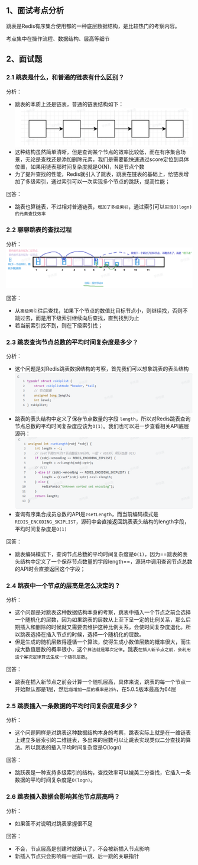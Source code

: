 
## 1、面试考点分析

跳表是Redis有序集合使用都的一种底层数据结构，是比较热门的考察内容。

考点集中在操作流程、数据结构、层高等细节

## 2、面试题

### 2.1 跳表是什么，和普通的链表有什么区别？

分析：
- 跳表的本质上还是链表，普通的链表结构如下：![](assets/Pasted%20image%2020231018170016.png)
- 这种结构虽然简单清晰，但是查询某个节点的效率比较低，而在有序集合场景，无论是查找还是添加删除元素，我们是需要能快速通过score定位到具体位置，如果用链表那时间复杂度就是O(N)，N是节点个数
- 为了提升查找的性能，Redis就引入了跳表，跳表在链表的基础上，给链表增加了多级索引，通过索引可以一次实现多个节点的跳跃，提高性能；

回答：
- 跳表也算链表，不过相对普通链表，`增加了多级索引`，通过索引可以`实现O(logn)的元素查找效率`

### 2.2 聊聊跳表的查找过程

分析：
![](assets/Pasted%20image%2020231018170244.png)

回答：
- 从`高级索引`往后查找，如果下个节点的数值比目标节点小，则继续找，否则不跳过去，而是用下级索引继续向后查找，直到找到为止
- 若当前索引找不到，则在下级索引找；

### 2.3 跳表查询节点总数的平均时间复杂度是多少？

分析：
- 这个问题是对Redis跳表数据结构的考察，首先我们可以想象跳表的表头结构![](assets/Pasted%20image%2020231018170510.png)
- 跳表的表头结构中定义了保存节点数量的字段 `length`，所以对Redis跳表查询节点总数的平均时间复杂度应该为`O(1)`。我们也可以进一步查看相关API底层源码：![](assets/Pasted%20image%2020231018170703.png)
- 查询有序集合成员总数的API是`zsetLength`，而当前编码模式是`REDIS_ENCODING_SKIPLIST`，源码中会直接返回跳表表头结构的length字段，平均时间复杂度是`O(1)`

回答：
- 跳表编码模式下，查询节点总数的平均时间复杂度是`O(1)`，因为==跳表的表头结构中定义了一个保存节点数量的字段length==，源码中调用查询节点总数的API时会直接返回这个字段；

### 2.4 跳表中一个节点的层高是怎么决定的？

分析：
- 这个问题是对跳表这种数据结构本身的考察，跳表中插入一个节点之前会选择一个随机化的层数，因为如果跳表的层数从上至下呈一定的比例关系，那么后期插入和删除的时候就又需要去维护这种比例关系，会使时间复杂度退化。所以跳表选择在插入节点的时候，选择一个随机化的层数。
- 但是生成的随机层数得遵循一个算法，使得生成小数值层数的概率很大，而生成大数值层数的概率很小，这个`算法就是幂次定律`。跳表`在插入新节点之前，会利用这个幂次定律算法生成一个随机层数`。

回答：
- 跳表在插入新节点之前会计算一个随机层高，具体来说，跳表的每一个节点一开始默认都是1层，然后`每增加一层的概率是25%`，在5.0.5版本最高为64层 

### 2.5 跳表插入一条数据的平均时间复杂度是多少？

分析：
- 这个问题同样是对跳表这种数据结构本身的考察，跳表实际上就是在一维链表上建立多层索引的二维链表，多出来的层数可以让跳表实现类似二分查找的算法。所以跳表的插入平均时间复杂度是O(logn)

回答：
- 跳跃表是一种支持多级索引的结构，查找效率可以媲美二分查找，它插入一条数据的平均时间复杂度是`O(logn)`。

### 2.6 跳表插入数据会影响其他节点层高吗？

分析：
- 如果答不对说明对跳表掌握很不足

回答：
- 不会，节点层高是创建时就确认了，不会被新插入节点影响
- 新插入节点只会影响每一层前一跳、后一跳的关联指针